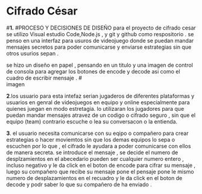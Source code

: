 # Cifrado César
#**1.**  #PROCESO Y DECISIONES DE DISEÑO 
para el proyecto de cifrado cesar se utilizo Visual estudio Code,Node.js , y git y github como respositorio .
se penso en una interfaz para usuros de videojuego donde se puedan mandar mensajes secretos para poder comunicarse
y enviarse estrategias sin que otros usurios sepan .

se hizo un diseño en papel , pensando en un titulo y una imagen de control de consola para agregar los botones de encode y decode asi como
el cuadro de escribir mensaje .
     #  
      imagen 





**2**.los usuario para esta intefaz serian jugaderos de diferentes plataformas y usuarios en genral de videojuegos en equipo y online
especialmente para quienes juegan en modo estretagia. 
lo utilizaran los jugadores para que puedan mandar mensajes atravez de un codigo o cifrado seguro , sin que
 el equipo (team) contrario escuche o lea su conversacon o la entienda.


**3**. el usuario necesita comunicarse con su eqipo o compañero para crear estrategias o hacer moviemtos sin que los demas equipos lo sepa o escuchen
 por lo que , el cifrado le ayudara a poder comunicarse con ellos de manera secreta.
 se introduce el mensaje , se decide el numero de desplzamientos en el abecedario pueden ser cualquier numero entero , incluso negativo
 y le da click en el boton de encode para cifrar su mensaje , luego su compañero que recibe su mensaje pone el pensaje pone le mismo numero de desplazamientos
  en el recuadro y le da click en el boton de  decode  y podr saber lo que su compañero de ha enviado .

